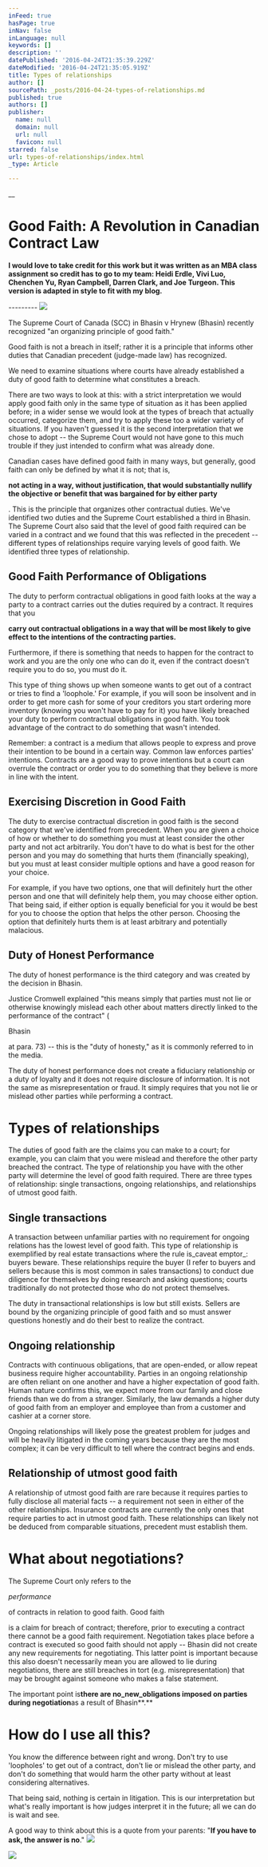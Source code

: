 ```yaml
---
inFeed: true
hasPage: true
inNav: false
inLanguage: null
keywords: []
description: ''
datePublished: '2016-04-24T21:35:39.229Z'
dateModified: '2016-04-24T21:35:05.919Z'
title: Types of relationships
author: []
sourcePath: _posts/2016-04-24-types-of-relationships.md
published: true
authors: []
publisher:
  name: null
  domain: null
  url: null
  favicon: null
starred: false
url: types-of-relationships/index.html
_type: Article

---
```

__

# Good Faith: A Revolution in Canadian Contract Law

__I would love to take credit for this work but it was written as an MBA class assignment so credit has to go to my team: Heidi Erdle, Vivi Luo, Chenchen Yu, Ryan Campbell, Darren Clark, and Joe Turgeon. This version is adapted in style to fit with my blog.__

_---------_
![](https://the-grid-user-content.s3-us-west-2.amazonaws.com/95a7f934-7f08-4dfc-adcb-0203978fd7db.jpg)

The Supreme Court of Canada (SCC) in Bhasin v Hrynew (Bhasin) recently recognized "an organizing principle of good faith."

Good faith is not a breach in itself; rather it is a principle that informs other duties that Canadian precedent (judge-made law) has recognized.

We need to examine situations where courts have already established a duty of good faith to determine what constitutes a breach.

There are two ways to look at this: with a strict interpretation we would apply good faith only in the same type of situation as it has been applied before; in a wider sense we would look at the types of breach that actually occurred, categorize them, and try to apply these too a wider variety of situations. If you haven't guessed it is the second interpretation that we chose to adopt -- the Supreme Court would not have gone to this much trouble if they just intended to confirm what was already done.

Canadian cases have defined good faith in many ways, but generally, good faith can only be defined by what it is not; that is,

**not acting in a way, without justification, that would substantially nullify the objective or benefit that was bargained for by either party**

. This is the principle that organizes other contractual duties. We've identified two duties and the Supreme Court established a third in Bhasin. The Supreme Court also said that the level of good faith required can be varied in a contract and we found that this was reflected in the precedent -- different types of relationships require varying levels of good faith. We identified three types of relationship.

## Good Faith Performance of Obligations

The duty to perform contractual obligations in good faith looks at the way a party to a contract carries out the duties required by a contract. It requires that you

**carry out contractual obligations in a way that will be most likely to give effect to the intentions of the contracting parties.**

Furthermore, if there is something that needs to happen for the contract to work and you are the only one who can do it, even if the contract doesn't require you to do so, you must do it.

This type of thing shows up when someone wants to get out of a contract or tries to find a 'loophole.' For example, if you will soon be insolvent and in order to get more cash for some of your creditors you start ordering more inventory (knowing you won't have to pay for it) you have likely breached your duty to perform contractual obligations in good faith. You took advantage of the contract to do something that wasn't intended.

Remember: a contract is a medium that allows people to express and prove their intention to be bound in a certain way. Common law enforces parties' intentions. Contracts are a good way to prove intentions but a court can overrule the contract or order you to do something that they believe is more in line with the intent.

## Exercising Discretion in Good Faith

The duty to exercise contractual discretion in good faith is the second category that we've identified from precedent. When you are given a choice of how or whether to do something you must at least consider the other party and not act arbitrarily. You don't have to do what is best for the other person and you may do something that hurts them (financially speaking), but you must at least consider multiple options and have a good reason for your choice.

For example, if you have two options, one that will definitely hurt the other person and one that will definitely help them, you may choose either option. That being said, if either option is equally beneficial for you it would be best for you to choose the option that helps the other person. Choosing the option that definitely hurts them is at least arbitrary and potentially malacious.

## Duty of Honest Performance

The duty of honest performance is the third category and was created by the decision in Bhasin.

Justice Cromwell explained "this means simply that parties must not lie or otherwise knowingly mislead each other about matters directly linked to the performance of the contract" (

Bhasin

at para. 73) -- this is the "duty of honesty," as it is commonly referred to in the media. 

The duty of honest performance does not create a fiduciary relationship or a duty of loyalty and it does not require disclosure of information. It is not the same as misrepresentation or fraud. It simply requires that you not lie or mislead other parties while performing a contract.

# Types of relationships

The duties of good faith are the claims you can make to a court; for example, you can claim that you were mislead and therefore the other party breached the contract. The type of relationship you have with the other party will determine the level of good faith required. There are three types of relationship: single transactions, ongoing relationships, and relationships of utmost good faith.

## Single transactions

A transaction between unfamiliar parties with no requirement for ongoing relations has the lowest level of good faith. This type of relationship is exemplified by real estate transactions where the rule is_caveat emptor_: buyers beware. These relationships require the buyer (I refer to buyers and sellers because this is most common in sales transactions) to conduct due diligence for themselves by doing research and asking questions; courts traditionally do not protected those who do not protect themselves.

The duty in transactional relationships is low but still exists. Sellers are bound by the organizing principle of good faith and so must answer questions honestly and do their best to realize the contract.

## Ongoing relationship

Contracts with continuous obligations, that are open-ended, or allow repeat business require higher accountability. Parties in an ongoing relationship are often reliant on one another and have a higher expectation of good faith. Human nature confirms this, we expect more from our family and close friends than we do from a stranger. Similarly, the law demands a higher duty of good faith from an employer and employee than from a customer and cashier at a corner store. 

Ongoing relationships will likely pose the greatest problem for judges and will be heavily litigated in the coming years because they are the most complex; it can be very difficult to tell where the contract begins and ends.

## Relationship of utmost good faith

A relationship of utmost good faith are rare because it requires parties to fully disclose all material facts -- a requirement not seen in either of the other relationships. Insurance contracts are currently the only ones that require parties to act in utmost good faith. These relationships can likely not be deduced from comparable situations, precedent must establish them.

# What about negotiations?

The Supreme Court only refers to the

[][0]_performance_

of contracts in relation to good faith. Good faith

is a claim for breach of contract; therefore, prior to executing a contract there cannot be a good faith requirement. Negotiation takes place before a contract is executed so good faith should not apply -- Bhasin did not create any new requirements for negotiating. This latter point is important because this also doesn't necessarily mean you are allowed to lie during negotiations, there are still breaches in tort (e.g. misrepresentation) that may be brought against someone who makes a false statement.

The important point is**there are no_new_obligations imposed on parties during negotiation**as a result of Bhasin**.**

# How do I use all this?

You know the difference between right and wrong. Don't try to use 'loopholes' to get out of a contract, don't lie or mislead the other party, and don't do something that would harm the other party without at least considering alternatives.

That being said, nothing is certain in litigation. This is our interpretation but what's really important is how judges interpret it in the future; all we can do is wait and see.

A good way to think about this is a quote from your parents: "**If you have to ask, the answer is no**."
![](https://the-grid-user-content.s3-us-west-2.amazonaws.com/c7303c4a-e7e2-47cb-b515-41ca2fe693f9.jpg)

  
![](https://the-grid-user-content.s3-us-west-2.amazonaws.com/ebbd1590-f0ff-4bb6-805f-dfdeba5ed808.jpg)

  


[0]: http://www.canlii.org/en/ca/scc/doc/2014/2014scc71/2014scc71.html